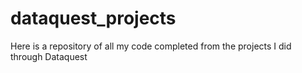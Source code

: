 # dataquest_projects
Here is a repository of all my code completed from the projects I did through Dataquest
